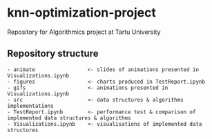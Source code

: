 # knn-optimization-project
Repository for Algorithmics project at Tartu University
## Repository structure
``` console
- animate                 <- slides of animations presented in Visualizations.ipynb 
- figures                 <- charts produced in TestReport.ipynb
- gifs                    <- animations presented in Visualizations.ipynb 
- src                     <- data structures & algorithms implementations
- TestReport.ipynb        <- performance test & comparison of implemented data structures & algorithms
- Visualizations.ipynb    <- visualisations of implemented data structures
```